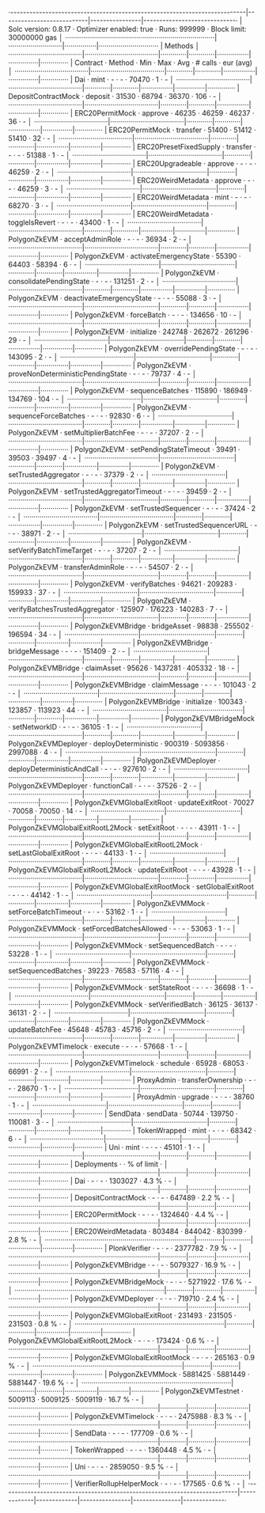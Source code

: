 ·--------------------------------------------------------------------------|---------------------------|----------------|-----------------------------·
|                           Solc version: 0.8.17                           ·  Optimizer enabled: true  ·  Runs: 999999  ·  Block limit: 30000000 gas  │
···········································································|···························|················|······························
|  Methods                                                                                                                                            │
·····································|·····································|·············|·············|················|···············|··············
|  Contract                          ·  Method                             ·  Min        ·  Max        ·  Avg           ·  # calls      ·  eur (avg)  │
·····································|·····································|·············|·············|················|···············|··············
|  Dai                               ·  mint                               ·          -  ·          -  ·         70470  ·            1  ·          -  │
·····································|·····································|·············|·············|················|···············|··············
|  DepositContractMock               ·  deposit                            ·      31530  ·      68794  ·         36370  ·          106  ·          -  │
·····································|·····································|·············|·············|················|···············|··············
|  ERC20PermitMock                   ·  approve                            ·      46235  ·      46259  ·         46237  ·           36  ·          -  │
·····································|·····································|·············|·············|················|···············|··············
|  ERC20PermitMock                   ·  transfer                           ·      51400  ·      51412  ·         51410  ·           32  ·          -  │
·····································|·····································|·············|·············|················|···············|··············
|  ERC20PresetFixedSupply            ·  transfer                           ·          -  ·          -  ·         51388  ·            1  ·          -  │
·····································|·····································|·············|·············|················|···············|··············
|  ERC20Upgradeable                  ·  approve                            ·          -  ·          -  ·         46259  ·            2  ·          -  │
·····································|·····································|·············|·············|················|···············|··············
|  ERC20WeirdMetadata                ·  approve                            ·          -  ·          -  ·         46259  ·            3  ·          -  │
·····································|·····································|·············|·············|················|···············|··············
|  ERC20WeirdMetadata                ·  mint                               ·          -  ·          -  ·         68270  ·            3  ·          -  │
·····································|·····································|·············|·············|················|···············|··············
|  ERC20WeirdMetadata                ·  toggleIsRevert                     ·          -  ·          -  ·         43400  ·            1  ·          -  │
·····································|·····································|·············|·············|················|···············|··············
|  PolygonZkEVM                      ·  acceptAdminRole                    ·          -  ·          -  ·         36934  ·            2  ·          -  │
·····································|·····································|·············|·············|················|···············|··············
|  PolygonZkEVM                      ·  activateEmergencyState             ·      55390  ·      64403  ·         58394  ·            6  ·          -  │
·····································|·····································|·············|·············|················|···············|··············
|  PolygonZkEVM                      ·  consolidatePendingState            ·          -  ·          -  ·        131251  ·            2  ·          -  │
·····································|·····································|·············|·············|················|···············|··············
|  PolygonZkEVM                      ·  deactivateEmergencyState           ·          -  ·          -  ·         55088  ·            3  ·          -  │
·····································|·····································|·············|·············|················|···············|··············
|  PolygonZkEVM                      ·  forceBatch                         ·          -  ·          -  ·        134656  ·           10  ·          -  │
·····································|·····································|·············|·············|················|···············|··············
|  PolygonZkEVM                      ·  initialize                         ·     242748  ·     262672  ·        261296  ·           29  ·          -  │
·····································|·····································|·············|·············|················|···············|··············
|  PolygonZkEVM                      ·  overridePendingState               ·          -  ·          -  ·        143095  ·            2  ·          -  │
·····································|·····································|·············|·············|················|···············|··············
|  PolygonZkEVM                      ·  proveNonDeterministicPendingState  ·          -  ·          -  ·         79737  ·            4  ·          -  │
·····································|·····································|·············|·············|················|···············|··············
|  PolygonZkEVM                      ·  sequenceBatches                    ·     115890  ·     186949  ·        134769  ·          104  ·          -  │
·····································|·····································|·············|·············|················|···············|··············
|  PolygonZkEVM                      ·  sequenceForceBatches               ·          -  ·          -  ·         92830  ·            6  ·          -  │
·····································|·····································|·············|·············|················|···············|··············
|  PolygonZkEVM                      ·  setMultiplierBatchFee              ·          -  ·          -  ·         37207  ·            2  ·          -  │
·····································|·····································|·············|·············|················|···············|··············
|  PolygonZkEVM                      ·  setPendingStateTimeout             ·      39491  ·      39503  ·         39497  ·            4  ·          -  │
·····································|·····································|·············|·············|················|···············|··············
|  PolygonZkEVM                      ·  setTrustedAggregator               ·          -  ·          -  ·         37379  ·            2  ·          -  │
·····································|·····································|·············|·············|················|···············|··············
|  PolygonZkEVM                      ·  setTrustedAggregatorTimeout        ·          -  ·          -  ·         39459  ·            2  ·          -  │
·····································|·····································|·············|·············|················|···············|··············
|  PolygonZkEVM                      ·  setTrustedSequencer                ·          -  ·          -  ·         37424  ·            2  ·          -  │
·····································|·····································|·············|·············|················|···············|··············
|  PolygonZkEVM                      ·  setTrustedSequencerURL             ·          -  ·          -  ·         38971  ·            2  ·          -  │
·····································|·····································|·············|·············|················|···············|··············
|  PolygonZkEVM                      ·  setVerifyBatchTimeTarget           ·          -  ·          -  ·         37207  ·            2  ·          -  │
·····································|·····································|·············|·············|················|···············|··············
|  PolygonZkEVM                      ·  transferAdminRole                  ·          -  ·          -  ·         54507  ·            2  ·          -  │
·····································|·····································|·············|·············|················|···············|··············
|  PolygonZkEVM                      ·  verifyBatches                      ·      94621  ·     209283  ·        159933  ·           37  ·          -  │
·····································|·····································|·············|·············|················|···············|··············
|  PolygonZkEVM                      ·  verifyBatchesTrustedAggregator     ·     125907  ·     176223  ·        140283  ·            7  ·          -  │
·····································|·····································|·············|·············|················|···············|··············
|  PolygonZkEVMBridge                ·  bridgeAsset                        ·      98838  ·     255502  ·        196594  ·           34  ·          -  │
·····································|·····································|·············|·············|················|···············|··············
|  PolygonZkEVMBridge                ·  bridgeMessage                      ·          -  ·          -  ·        151409  ·            2  ·          -  │
·····································|·····································|·············|·············|················|···············|··············
|  PolygonZkEVMBridge                ·  claimAsset                         ·      95626  ·    1437281  ·        405332  ·           18  ·          -  │
·····································|·····································|·············|·············|················|···············|··············
|  PolygonZkEVMBridge                ·  claimMessage                       ·          -  ·          -  ·        101043  ·            2  ·          -  │
·····································|·····································|·············|·············|················|···············|··············
|  PolygonZkEVMBridge                ·  initialize                         ·     100343  ·     123857  ·        113923  ·           44  ·          -  │
·····································|·····································|·············|·············|················|···············|··············
|  PolygonZkEVMBridgeMock            ·  setNetworkID                       ·          -  ·          -  ·         36105  ·            1  ·          -  │
·····································|·····································|·············|·············|················|···············|··············
|  PolygonZkEVMDeployer              ·  deployDeterministic                ·     900319  ·    5093856  ·       2997088  ·            4  ·          -  │
·····································|·····································|·············|·············|················|···············|··············
|  PolygonZkEVMDeployer              ·  deployDeterministicAndCall         ·          -  ·          -  ·        927610  ·            2  ·          -  │
·····································|·····································|·············|·············|················|···············|··············
|  PolygonZkEVMDeployer              ·  functionCall                       ·          -  ·          -  ·         37526  ·            2  ·          -  │
·····································|·····································|·············|·············|················|···············|··············
|  PolygonZkEVMGlobalExitRoot        ·  updateExitRoot                     ·      70027  ·      70058  ·         70050  ·           14  ·          -  │
·····································|·····································|·············|·············|················|···············|··············
|  PolygonZkEVMGlobalExitRootL2Mock  ·  setExitRoot                        ·          -  ·          -  ·         43911  ·            1  ·          -  │
·····································|·····································|·············|·············|················|···············|··············
|  PolygonZkEVMGlobalExitRootL2Mock  ·  setLastGlobalExitRoot              ·          -  ·          -  ·         44133  ·            1  ·          -  │
·····································|·····································|·············|·············|················|···············|··············
|  PolygonZkEVMGlobalExitRootL2Mock  ·  updateExitRoot                     ·          -  ·          -  ·         43928  ·            1  ·          -  │
·····································|·····································|·············|·············|················|···············|··············
|  PolygonZkEVMGlobalExitRootMock    ·  setGlobalExitRoot                  ·          -  ·          -  ·         44142  ·            1  ·          -  │
·····································|·····································|·············|·············|················|···············|··············
|  PolygonZkEVMMock                  ·  setForceBatchTimeout               ·          -  ·          -  ·         53162  ·            1  ·          -  │
·····································|·····································|·············|·············|················|···············|··············
|  PolygonZkEVMMock                  ·  setForcedBatchesAllowed            ·          -  ·          -  ·         53063  ·            1  ·          -  │
·····································|·····································|·············|·············|················|···············|··············
|  PolygonZkEVMMock                  ·  setSequencedBatch                  ·          -  ·          -  ·         53228  ·            1  ·          -  │
·····································|·····································|·············|·············|················|···············|··············
|  PolygonZkEVMMock                  ·  setSequencedBatches                ·      39223  ·      76583  ·         57116  ·            4  ·          -  │
·····································|·····································|·············|·············|················|···············|··············
|  PolygonZkEVMMock                  ·  setStateRoot                       ·          -  ·          -  ·         36698  ·            1  ·          -  │
·····································|·····································|·············|·············|················|···············|··············
|  PolygonZkEVMMock                  ·  setVerifiedBatch                   ·      36125  ·      36137  ·         36131  ·            2  ·          -  │
·····································|·····································|·············|·············|················|···············|··············
|  PolygonZkEVMMock                  ·  updateBatchFee                     ·      45648  ·      45783  ·         45716  ·            2  ·          -  │
·····································|·····································|·············|·············|················|···············|··············
|  PolygonZkEVMTimelock              ·  execute                            ·          -  ·          -  ·         57668  ·            1  ·          -  │
·····································|·····································|·············|·············|················|···············|··············
|  PolygonZkEVMTimelock              ·  schedule                           ·      65928  ·      68053  ·         66991  ·            2  ·          -  │
·····································|·····································|·············|·············|················|···············|··············
|  ProxyAdmin                        ·  transferOwnership                  ·          -  ·          -  ·         28670  ·            1  ·          -  │
·····································|·····································|·············|·············|················|···············|··············
|  ProxyAdmin                        ·  upgrade                            ·          -  ·          -  ·         38760  ·            1  ·          -  │
·····································|·····································|·············|·············|················|···············|··············
|  SendData                          ·  sendData                           ·      50744  ·     139750  ·        110081  ·            3  ·          -  │
·····································|·····································|·············|·············|················|···············|··············
|  TokenWrapped                      ·  mint                               ·          -  ·          -  ·         68342  ·            6  ·          -  │
·····································|·····································|·············|·············|················|···············|··············
|  Uni                               ·  mint                               ·          -  ·          -  ·         45101  ·            1  ·          -  │
·····································|·····································|·············|·············|················|···············|··············
|  Deployments                                                             ·                                            ·  % of limit   ·             │
···········································································|·············|·············|················|···············|··············
|  Dai                                                                     ·          -  ·          -  ·       1303027  ·        4.3 %  ·          -  │
···········································································|·············|·············|················|···············|··············
|  DepositContractMock                                                     ·          -  ·          -  ·        647489  ·        2.2 %  ·          -  │
···········································································|·············|·············|················|···············|··············
|  ERC20PermitMock                                                         ·          -  ·          -  ·       1324640  ·        4.4 %  ·          -  │
···········································································|·············|·············|················|···············|··············
|  ERC20WeirdMetadata                                                      ·     803484  ·     844042  ·        830399  ·        2.8 %  ·          -  │
···········································································|·············|·············|················|···············|··············
|  PlonkVerifier                                                           ·          -  ·          -  ·       2377782  ·        7.9 %  ·          -  │
···········································································|·············|·············|················|···············|··············
|  PolygonZkEVMBridge                                                      ·          -  ·          -  ·       5079327  ·       16.9 %  ·          -  │
···········································································|·············|·············|················|···············|··············
|  PolygonZkEVMBridgeMock                                                  ·          -  ·          -  ·       5271922  ·       17.6 %  ·          -  │
···········································································|·············|·············|················|···············|··············
|  PolygonZkEVMDeployer                                                    ·          -  ·          -  ·        719710  ·        2.4 %  ·          -  │
···········································································|·············|·············|················|···············|··············
|  PolygonZkEVMGlobalExitRoot                                              ·     231493  ·     231505  ·        231503  ·        0.8 %  ·          -  │
···········································································|·············|·············|················|···············|··············
|  PolygonZkEVMGlobalExitRootL2Mock                                        ·          -  ·          -  ·        173424  ·        0.6 %  ·          -  │
···········································································|·············|·············|················|···············|··············
|  PolygonZkEVMGlobalExitRootMock                                          ·          -  ·          -  ·        265163  ·        0.9 %  ·          -  │
···········································································|·············|·············|················|···············|··············
|  PolygonZkEVMMock                                                        ·    5881425  ·    5881449  ·       5881447  ·       19.6 %  ·          -  │
···········································································|·············|·············|················|···············|··············
|  PolygonZkEVMTestnet                                                     ·    5009113  ·    5009125  ·       5009119  ·       16.7 %  ·          -  │
···········································································|·············|·············|················|···············|··············
|  PolygonZkEVMTimelock                                                    ·          -  ·          -  ·       2475988  ·        8.3 %  ·          -  │
···········································································|·············|·············|················|···············|··············
|  SendData                                                                ·          -  ·          -  ·        177709  ·        0.6 %  ·          -  │
···········································································|·············|·············|················|···············|··············
|  TokenWrapped                                                            ·          -  ·          -  ·       1360448  ·        4.5 %  ·          -  │
···········································································|·············|·············|················|···············|··············
|  Uni                                                                     ·          -  ·          -  ·       2859050  ·        9.5 %  ·          -  │
···········································································|·············|·············|················|···············|··············
|  VerifierRollupHelperMock                                                ·          -  ·          -  ·        177565  ·        0.6 %  ·          -  │
·--------------------------------------------------------------------------|-------------|-------------|----------------|---------------|-------------·